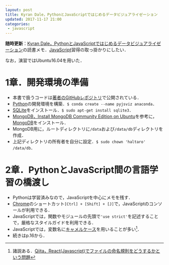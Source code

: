 ```yaml
---
layout: post
title: Kyran Dale，PythonとJavaScriptではじめるデータビジュアライゼーション
updated: 2017-11-17 21:00
categories:
 - javascript
---
```


**随時更新**：[Kyran Dale，PythonとJavaScriptではじめるデータビジュアライゼーション](http://amzn.asia/2saLJcb)の読書メモ．[JavaScript](https://developer.mozilla.org/ja/docs/Web/JavaScript)習得の取っ掛かりにしたい．

なお，演習ではUbuntu16.04を用いた．


# 1章．開発環境の準備
* 本書で扱うコードは[著者のGitHubレポジトリ](https://github.com/Kyrand/dataviz-with-python-and-js)で公開されている．
* [Python](https://www.python.org/)の開発環境を構築．`$ conda create --name pyjsviz anaconda`．
* [SQLite](https://www.sqlite.org/)をインストール．`$ sudo apt-get install sqlite3`．
* [MongoDB，Install MongoDB Community Edition on Ubuntu](https://docs.mongodb.com/manual/tutorial/install-mongodb-on-ubuntu/)を参考に，[MongoDB](https://www.mongodb.com/?_ga=2.209021842.1022727536.1511017438-1207852474.1511017438)をインストール．
* MongoDB用に，ルートディレクトリに`/data`および`/data/db`ディレクトリを作成．
* 上記ディレクトリの所有者を自分に設定．`$ sudo chown 'haltaro' /data/db`．

# 2章．PythonとJavaScript間の言語学習の橋渡し

* Pythonは学習済みなので，JavaScriptを中心にメモを残す．
* [Chrome](https://www.google.co.jp/chrome/browser/desktop/index.html)のショートカット`[Ctrl] + [Shift] + [J]`で，JavaScriptのコンソールが利用できる．
* JavaScriptでは，関数やモジュールの先頭で`'use strict'`を記述することで，厳格なスタイルガイドを利用できる．
* JavaScriptでは，変数名に[キャメルケース](https://ja.wikipedia.org/wiki/%E3%82%AD%E3%83%A3%E3%83%A1%E3%83%AB%E3%82%B1%E3%83%BC%E3%82%B9)を用いることが多い[^1]．
* 続きはp.16から．

[^1]: 諸説ある．[Qiita，React(Javascript)でファイルの命名規則をどうするかという問題](https://qiita.com/takayukishmz@github/items/f833744f43958a3a9ea9)

